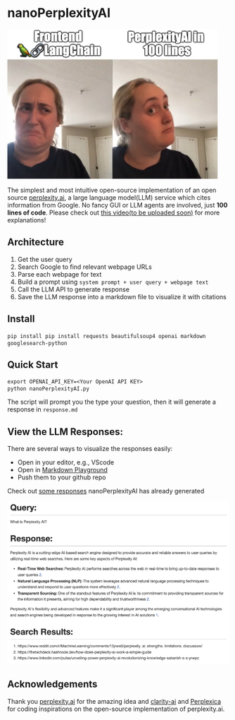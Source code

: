 # nanoPerplexityAI
![meme](/assets/meme.png)

The simplest and most intuitive open-source implementation of an open source [perplexity.ai](https://www.perplexity.ai/), a large language model(LLM) service which cites information from Google. No fancy GUI or LLM agents are involved, just **100 lines of code**.
Please check out [this video(to be uploaded soon)]() for more explanations!

## Architecture

1. Get the user query
2. Search Google to find relevant webpage URLs
3. Parse each webpage for text
4. Build a prompt using `system prompt + user query + webpage text`
5. Call the LLM API to generate response
6. Save the LLM response into a markdown file to visualize it with citations

## Install
```
pip install pip install requests beautifulsoup4 openai markdown googlesearch-python
```

## Quick Start
```
export OPENAI_API_KEY=<Your OpenAI API KEY>
python nanoPerplexityAI.py
```

The script will prompt you the type your question, then it will generate a response in `response.md`

## View the LLM Responses:
There are several ways to visualize the responses easily:
- Open in your editor, e.g., VScode
- Open in [Markdown Playground](https://dotmd-editor.vercel.app/)
- Push them to your github repo

Check out [some responses](/example_outputs/) nanoPerplexityAI has already generated 

![Response](/assets/example_response.png)


## Acknowledgements
Thank you [perplexity.ai](https://www.perplexity.ai/) for the amazing idea and [clarity-ai](https://github.com/mckaywrigley/clarity-ai) and [Perplexica](https://github.com/ItzCrazyKns/Perplexica) for coding inspirations on the open-source implementation of perplexity.ai. 